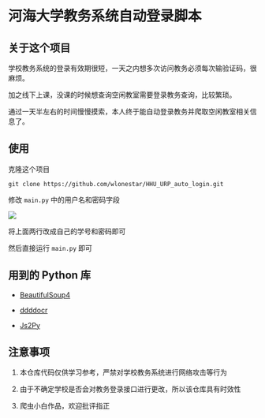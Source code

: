 # 河海大学教务系统自动登录脚本

## 关于这个项目

学校教务系统的登录有效期很短，一天之内想多次访问教务必须每次输验证码，很麻烦。

加之线下上课，没课的时候想查询空闲教室需要登录教务查询，比较繁琐。

通过一天半左右的时间慢慢摸索，本人终于能自动登录教务并爬取空闲教室相关信息了。

## 使用

克隆这个项目

```
git clone https://github.com/wlonestar/HHU_URP_auto_login.git
```

修改 `main.py` 中的用户名和密码字段

![](https://mypic-1305118058.cos.ap-hongkong.myqcloud.com/img/Snipaste_2022-09-12_14-54-49.png)

将上面两行改成自己的学号和密码即可

然后直接运行 `main.py` 即可

## 用到的 Python 库

- [BeautifulSoup4](https://pypi.org/project/beautifulsoup4/)

- [ddddocr](https://github.com/sml2h3/ddddocr)

- [Js2Py](https://pypi.org/project/Js2Py/)

## 注意事项

1. 本仓库代码仅供学习参考，严禁对学校教务系统进行网络攻击等行为

2. 由于不确定学校是否会对教务登录接口进行更改，所以该仓库具有时效性

3. 爬虫小白作品，欢迎批评指正
